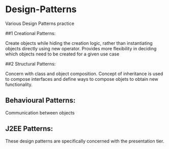 # Design-Patterns
Various Design Patterns practice

##1 Creational Patterns:

Create objects while hiding the creation logic, rather than instantiating objects directly using new operator. 
Provides more flexibility in deciding which objects need to be created for a given use case

##2 Structural Patterns: 

Concern with class and object composition. Concept of inheritance is used to compose interfaces and define ways to compose objets to obtain new functionality. 

## Behavioural Patterns: 

Communication between objects

## J2EE Patterns: 

These design patterns are specifically concerned with the presentation tier. 

